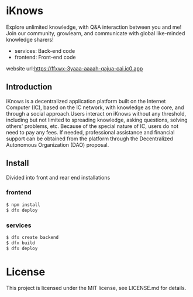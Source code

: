 # iKnows
Explore unlimited knowledge, with Q&A interaction between you and me! Join our community, growlearn, and communicate with global like-minded knowledge sharers!

- services: Back-end code
- frontend: Front-end code

website url:https://ffxwx-3yaaa-aaaah-qajua-cai.ic0.app

## Introduction
iKnows is a decentralized application platform built on the Internet Computer (IC), based on the IC network, with knowledge as the core, and through a social approach.Users interact on iKnows without any threshold, including but not limited to spreading knowledge, asking questions, solving others' problems, etc. Because of the special nature of IC, users do not need to pay any fees. If needed, professional assistance and financial support can be obtained from the platform through the Decentralized Autonomous Organization (DAO) proposal.

## Install
Divided into front and rear end installations
### frontend
```bash
$ npm install
$ dfx deploy
```
### services
```bash
$ dfx create backend
$ dfx build
$ dfx deploy
```

# License
This project is licensed under the MIT license, see LICENSE.md for details.
